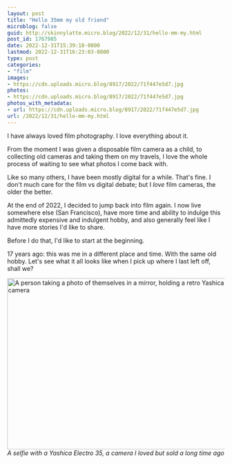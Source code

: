 ```yaml
---
layout: post
title: "Hello 35mm my old friend"
microblog: false
guid: http://skinnylatte.micro.blog/2022/12/31/hello-mm-my.html
post_id: 1767985
date: 2022-12-31T15:39:18-0800
lastmod: 2022-12-31T16:23:03-0800
type: post
categories:
- "film"
images:
- https://cdn.uploads.micro.blog/8917/2022/71f447e5d7.jpg
photos:
- https://cdn.uploads.micro.blog/8917/2022/71f447e5d7.jpg
photos_with_metadata:
- url: https://cdn.uploads.micro.blog/8917/2022/71f447e5d7.jpg
url: /2022/12/31/hello-mm-my.html
---
```

I have always loved film photography. I love everything about it.

From the moment I was given a disposable film camera as a child, to collecting old cameras and taking them on my travels, I love the whole process of waiting to see what photos I come back with.

Like so many others, I have been mostly digital for a while. That's fine. I don't much care for the film vs digital debate; but I _love_ film cameras, the older the better.

At the end of 2022, I decided to jump back into film again. I now live somewhere else (San Francisco), have more time and ability to indulge this admittedly expensive and indulgent hobby, and also generally feel like I have more stories I'd like to share.

Before I do that, I'd like to start at the beginning.

17 years ago: this was me in a different place and time. With the same old hobby. Let's see what it all looks like when I pick up where I last left off, shall we?

<img src="uploads/2022/71f447e5d7.jpg" width="600" height="397" alt="A person taking a photo of themselves in a mirror, holding a retro Yashica Electro 35 camera">

<caption><em>A selfie with a Yashica Electro 35, a camera I loved but sold a long time ago</em></caption>
